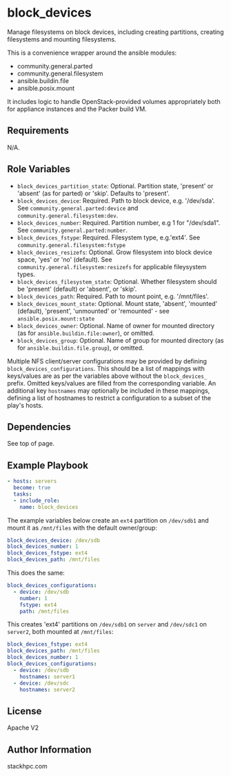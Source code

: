 block_devices
=============

Manage filesystems on block devices, including creating partitions, creating filesystems and mounting filesystems.

This is a convenience wrapper around the ansible modules:
- community.general.parted
- community.general.filesystem
- ansible.buildin.file
- ansible.posix.mount

It includes logic to handle OpenStack-provided volumes appropriately both for appliance instances and the Packer build VM.

Requirements
------------

N/A.

Role Variables
--------------

- `block_devices_partition_state`: Optional. Partition state, 'present' or 'absent' (as for parted) or 'skip'. Defaults to 'present'.
- `block_devices_device`: Required. Path to block device, e.g. '/dev/sda'. See `community.general.parted:device` and `community.general.filesystem:dev`.
- `block_devices_number`: Required. Partition number, e.g 1 for "/dev/sda1". See `community.general.parted:number`.
- `block_devices_fstype`: Required. Filesystem type, e.g.'ext4'. See `community.general.filesystem:fstype`
- `block_devices_resizefs`: Optional. Grow filesystem into block device space, 'yes' or 'no' (default). See `community.general.filesystem:resizefs` for applicable fileysystem types.
- `block_devices_filesystem_state`: Optional. Whether filesystem should be 'present' (default) or 'absent', or 'skip'.
- `block_devices_path`: Required. Path to mount point, e.g. '/mnt/files'.
- `block_devices_mount_state`: Optional. Mount state, 'absent', 'mounted' (default), 'present', 'unmounted' or 'remounted' - see `ansible.posix.mount:state`
- `block_devices_owner`: Optional. Name of owner for mounted directory (as for `ansible.buildin.file:owner`), or omitted.
- `block_devices_group`: Optional. Name of group for mounted directory (as for `ansible.buildin.file.group`), or omitted.

Multiple NFS client/server configurations may be provided by defining `block_devices_configurations`. This should be a list of mappings with keys/values are as per the variables above without the `block_devices_` prefix. Omitted keys/values are filled from the corresponding variable. An additional key `hostnames` may optionally be included in these mappings, defining a list of hostnames to restrict a configuration to a subset of the play's hosts.

Dependencies
------------

See top of page.

Example Playbook
----------------

```yaml
- hosts: servers
  become: true
  tasks:
  - include_role:
    name: block_devices
```

The example variables below create an `ext4` partition on `/dev/sdb1` and mount it as `/mnt/files` with the default owner/group:

```yaml
block_devices_device: /dev/sdb
block_devices_number: 1
block_devices_fstype: ext4
block_devices_path: /mnt/files
```

This does the same:

```yaml
block_devices_configurations:
  - device: /dev/sdb
    number: 1
    fstype: ext4
    path: /mnt/files
```

This creates 'ext4' partitions on `/dev/sdb1` on `server` and `/dev/sdc1` on `server2`, both mounted at `/mnt/files`:

```yaml
block_devices_fstype: ext4
block_devices_path: /mnt/files
block_devices_number: 1
block_devices_configurations:
  - device: /dev/sdb
    hostnames: server1
  - device: /dev/sdc
    hostnames: server2
```

License
-------

Apache V2

Author Information
------------------

stackhpc.com
